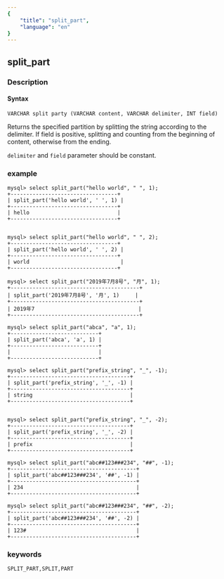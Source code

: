 ```yaml
---
{
    "title": "split_part",
    "language": "en"
}
---
```


<!-- 
Licensed to the Apache Software Foundation (ASF) under one
or more contributor license agreements.  See the NOTICE file
distributed with this work for additional information
regarding copyright ownership.  The ASF licenses this file
to you under the Apache License, Version 2.0 (the
"License"); you may not use this file except in compliance
with the License.  You may obtain a copy of the License at

  http://www.apache.org/licenses/LICENSE-2.0

Unless required by applicable law or agreed to in writing,
software distributed under the License is distributed on an
"AS IS" BASIS, WITHOUT WARRANTIES OR CONDITIONS OF ANY
KIND, either express or implied.  See the License for the
specific language governing permissions and limitations
under the License.
-->

## split_part
### Description
#### Syntax

`VARCHAR split party (VARCHAR content, VARCHAR delimiter, INT field)`


Returns the specified partition by splitting the string according to the delimiter. If field is positive, splitting and counting from the beginning of content, otherwise from the ending.

`delimiter` and `field` parameter should be constant.

### example

```
mysql> select split_part("hello world", " ", 1);
+----------------------------------+
| split_part('hello world', ' ', 1) |
+----------------------------------+
| hello                            |
+----------------------------------+


mysql> select split_part("hello world", " ", 2);
+----------------------------------+
| split_part('hello world', ' ', 2) |
+----------------------------------+
| world                             |
+----------------------------------+

mysql> select split_part("2019年7月8号", "月", 1);
+-----------------------------------------+
| split_part('2019年7月8号', '月', 1)     |
+-----------------------------------------+
| 2019年7                                 |
+-----------------------------------------+

mysql> select split_part("abca", "a", 1);
+----------------------------+
| split_part('abca', 'a', 1) |
+----------------------------+
|                            |
+----------------------------+

mysql> select split_part("prefix_string", "_", -1);
+--------------------------------------+
| split_part('prefix_string', '_', -1) |
+--------------------------------------+
| string                               |
+--------------------------------------+


mysql> select split_part("prefix_string", "_", -2);
+--------------------------------------+
| split_part('prefix_string', '_', -2) |
+--------------------------------------+
| prefix                               |
+--------------------------------------+

mysql> select split_part("abc##123###234", "##", -1);
+----------------------------------------+
| split_part('abc##123###234', '##', -1) |
+----------------------------------------+
| 234                                    |
+----------------------------------------+

mysql> select split_part("abc##123###234", "##", -2);
+----------------------------------------+
| split_part('abc##123###234', '##', -2) |
+----------------------------------------+
| 123#                                   |
+----------------------------------------+
```
### keywords
    SPLIT_PART,SPLIT,PART
